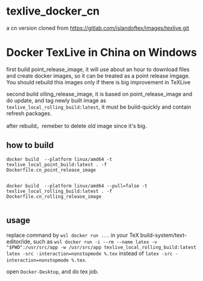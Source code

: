 # texlive_docker_cn
a cn version cloned from https://gitlab.com/islandoftex/images/texlive.git


# Docker TexLive in China on Windows
first build point_release_image, it will use about an hour to download files and create docker images, so it can be treated as a point release imgage. You should rebuild this images only if there is big improvement in TeXLive 

second build olling_release_image, it is based on point_release_image and do update, and tag newly built image as `texlive_local_rolling_build:latest`, it must be build-quickly and contain refresh packages. 

after rebuild，remeber to delete old image since it's big.

## how to build

```
docker build  --platform linux/amd64 -t texlive_local_point_build:latest . -f Dockerfile.cn_point_release_image 


docker build  --platform linux/amd64 --pull=false -t texlive_local_rolling_build:latest . -f Dockerfile.cn_rolling_release_image


```

## usage 

replace command by `wsl docker run ...` in your TeX build-system/text-editor/ide, such as  `wsl docker run -i --rm --name latex -v "$PWD":/usr/src/app -w /usr/src/app texlive_local_rolling_build:latest latex -src -interaction=nonstopmode %.tex` instead of `latex -src -interaction=nonstopmode %.tex`. 

open `Docker-Desktop`, and do tex job.





